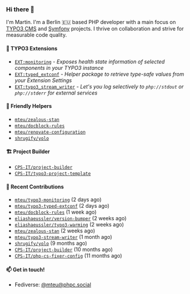 ### Hi there 👋

I'm Martin. I'm a Berlin 🇪🇺 based PHP developer with a main focus on [TYPO3 CMS](https://typo3.org/) and [Symfony](https://symfony.com/) projects. I thrive on
collaboration and strive for measurable code quality.

#### 🧡 TYPO3 Extensions
- [`EXT:monitoring`](https://github.com/mteu/typo3-monitoring) - _Exposes health state information of selected components in your TYPO3 instance_
- [`EXT:typed_extconf`](https://github.com/mteu/typo3-typed-extconf) - _Helper package to retrieve type-safe values from your Extension Settings_
- [`EXT:typo3_stream_writer`](https://github.com/mteu/typo3-stream-writer) - _Let's you log selectively to `php://stdout` or `php://stderr` for external services_

#### 🚜 Friendly Helpers

- [`mteu/zealous-stan`](https://github.com/mteu/zealous-stan)
- [`mteu/docblock-rules`](https://github.com/mteu/docblock-rules)
- [`mteu/renovate-configuration`](https://github.com/mteu/renovate-configuration)
- [`shrugify/yolo`](https://github.com/shrugify/yolo)

#### 🏗️ Project Builder

- [`CPS-IT/project-builder`](https://github.com/CPS-IT/project-builder)
- [`CPS-IT/typo3-project-template`](https://github.com/CPS-IT/typo3-project-template)

#### 👷 Recent Contributions


- [`mteu/typo3-monitoring`](https://github.com/mteu/typo3-monitoring) (2 days ago)
- [`mteu/typo3-typed-extconf`](https://github.com/mteu/typo3-typed-extconf) (2 days ago)
- [`mteu/docblock-rules`](https://github.com/mteu/docblock-rules) (1 week ago)
- [`eliashaeussler/version-bumper`](https://github.com/eliashaeussler/version-bumper) (2 weeks ago)
- [`eliashaeussler/typo3-warming`](https://github.com/eliashaeussler/typo3-warming) (2 weeks ago)
- [`mteu/zealous-stan`](https://github.com/mteu/zealous-stan) (2 weeks ago)
- [`mteu/typo3-stream-writer`](https://github.com/mteu/typo3-stream-writer) (1 month ago)
- [`shrugify/yolo`](https://github.com/shrugify/yolo) (9 months ago)
- [`CPS-IT/project-builder`](https://github.com/CPS-IT/project-builder) (10 months ago)
- [`CPS-IT/php-cs-fixer-config`](https://github.com/CPS-IT/php-cs-fixer-config) (11 months ago)

#### 📫 Get in touch!

- Fediverse: [@mteu@phpc.social](https://phpc.social/@mteu)
